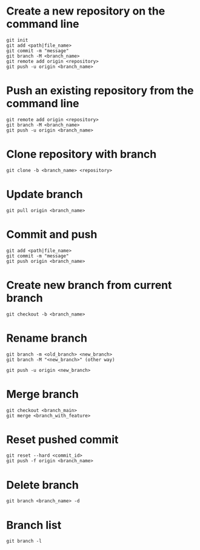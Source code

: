 # Create a new repository on the command line
```
git init
git add <path|file_name>
git commit -m "message"
git branch -M <branch_name>
git remote add origin <repository>
git push -u origin <branch_name>
```
# Push an existing repository from the command line
```
git remote add origin <repository>
git branch -M <branch_name>
git push -u origin <branch_name>
```
# Clone repository with branch
```
git clone -b <branch_name> <repository>
```
# Update branch
```
git pull origin <branch_name>
```
# Commit and push
```
git add <path|file_name>
git commit -m "message"
git push origin <branch_name>
```
# Create new branch from current branch
```
git checkout -b <branch_name>
```
# Rename branch
```
git branch -m <old_branch> <new_branch>
git branch -M "<new_branch>" (other way)

git push -u origin <new_branch>
```
# Merge branch
```
git checkout <branch_main>
git merge <branch_with_feature>
```
# Reset pushed commit
```
git reset --hard <commit_id>
git push -f origin <branch_name>
```
# Delete branch
```
git branch <branch_name> -d
```
# Branch list
```
git branch -l
```
